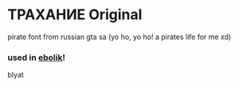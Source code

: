 # ТРАХАНИЕ Original
pirate font from russian gta sa
(yo ho, yo ho! a pirates life for me xd)
### used in [ebolik](https://github.com/bit0r1n/ebolik)!
blyat
